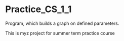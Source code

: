 # Practice_CS_1_1
Program, which builds a graph on defined parameters.

This is myz project for summer term practice course
